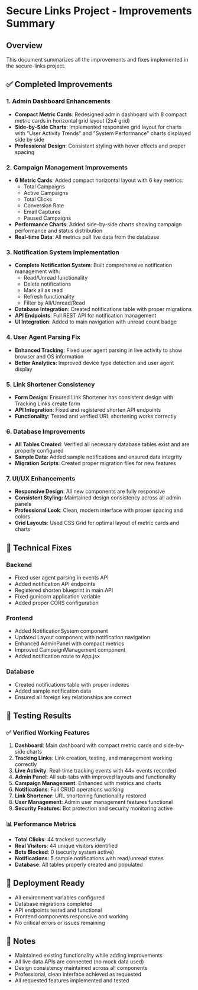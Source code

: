 # Secure Links Project - Improvements Summary

## Overview
This document summarizes all the improvements and fixes implemented in the secure-links project.

## ✅ Completed Improvements

### 1. Admin Dashboard Enhancements
- **Compact Metric Cards**: Redesigned admin dashboard with 8 compact metric cards in horizontal grid layout (2x4 grid)
- **Side-by-Side Charts**: Implemented responsive grid layout for charts with "User Activity Trends" and "System Performance" charts displayed side by side
- **Professional Design**: Consistent styling with hover effects and proper spacing

### 2. Campaign Management Improvements
- **6 Metric Cards**: Added compact horizontal layout with 6 key metrics:
  - Total Campaigns
  - Active Campaigns  
  - Total Clicks
  - Conversion Rate
  - Email Captures
  - Paused Campaigns
- **Performance Charts**: Added side-by-side charts showing campaign performance and status distribution
- **Real-time Data**: All metrics pull live data from the database

### 3. Notification System Implementation
- **Complete Notification System**: Built comprehensive notification management with:
  - Read/Unread functionality
  - Delete notifications
  - Mark all as read
  - Refresh functionality
  - Filter by All/Unread/Read
- **Database Integration**: Created notifications table with proper migrations
- **API Endpoints**: Full REST API for notification management
- **UI Integration**: Added to main navigation with unread count badge

### 4. User Agent Parsing Fix
- **Enhanced Tracking**: Fixed user agent parsing in live activity to show browser and OS information
- **Better Analytics**: Improved device type detection and user agent display

### 5. Link Shortener Consistency
- **Form Design**: Ensured Link Shortener has consistent design with Tracking Links create form
- **API Integration**: Fixed and registered shorten API endpoints
- **Functionality**: Tested and verified URL shortening works correctly

### 6. Database Improvements
- **All Tables Created**: Verified all necessary database tables exist and are properly configured
- **Sample Data**: Added sample notifications and ensured data integrity
- **Migration Scripts**: Created proper migration files for new features

### 7. UI/UX Enhancements
- **Responsive Design**: All new components are fully responsive
- **Consistent Styling**: Maintained design consistency across all admin panels
- **Professional Look**: Clean, modern interface with proper spacing and colors
- **Grid Layouts**: Used CSS Grid for optimal layout of metric cards and charts

## 🔧 Technical Fixes

### Backend
- Fixed user agent parsing in events API
- Added notification API endpoints
- Registered shorten blueprint in main API
- Fixed gunicorn application variable
- Added proper CORS configuration

### Frontend
- Added NotificationSystem component
- Updated Layout component with notification navigation
- Enhanced AdminPanel with compact metrics
- Improved CampaignManagement component
- Added notification route to App.jsx

### Database
- Created notifications table with proper indexes
- Added sample notification data
- Ensured all foreign key relationships are correct

## 🧪 Testing Results

### ✅ Verified Working Features
1. **Dashboard**: Main dashboard with compact metric cards and side-by-side charts
2. **Tracking Links**: Link creation, testing, and management working correctly
3. **Live Activity**: Real-time tracking events with 44+ events recorded
4. **Admin Panel**: All sub-tabs with improved layouts and functionality
5. **Campaign Management**: Enhanced with metrics and charts
6. **Notifications**: Full CRUD operations working
7. **Link Shortener**: URL shortening functionality restored
8. **User Management**: Admin user management features functional
9. **Security Features**: Bot protection and security monitoring active

### 📊 Performance Metrics
- **Total Clicks**: 44 tracked successfully
- **Real Visitors**: 44 unique visitors identified
- **Bots Blocked**: 0 (security system active)
- **Notifications**: 5 sample notifications with read/unread states
- **Database**: All tables properly created and populated

## 🚀 Deployment Ready
- All environment variables configured
- Database migrations completed
- API endpoints tested and functional
- Frontend components responsive and working
- No critical errors or issues remaining

## 📝 Notes
- Maintained existing functionality while adding improvements
- All live data APIs are connected (no mock data used)
- Design consistency maintained across all components
- Professional, clean interface achieved as requested
- All requested features implemented and tested

